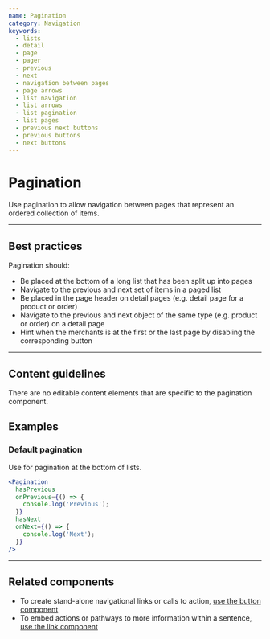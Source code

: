 ```yaml
---
name: Pagination
category: Navigation
keywords:
  - lists
  - detail
  - page
  - pager
  - previous
  - next
  - navigation between pages
  - page arrows
  - list navigation
  - list arrows
  - list pagination
  - list pages
  - previous next buttons
  - previous buttons
  - next buttons
---
```


# Pagination

Use pagination to allow navigation between pages that represent an ordered collection of items.

---

## Best practices

Pagination should:

- Be placed at the bottom of a long list that has been split up into pages
- Navigate to the previous and next set of items in a paged list
- Be placed in the page header on detail pages (e.g. detail page for a product or order)
- Navigate to the previous and next object of the same type (e.g. product or order) on a detail page
- Hint when the merchants is at the first or the last page by disabling the corresponding button

---

## Content guidelines

There are no editable content elements that are specific to the pagination component.

## Examples

### Default pagination

Use for pagination at the bottom of lists.

```jsx
<Pagination
  hasPrevious
  onPrevious={() => {
    console.log('Previous');
  }}
  hasNext
  onNext={() => {
    console.log('Next');
  }}
/>
```

---

## Related components

- To create stand-alone navigational links or calls to action, [use the button component](/components/actions/button)
- To embed actions or pathways to more information within a sentence, [use the link component](/components/navigation/link)
